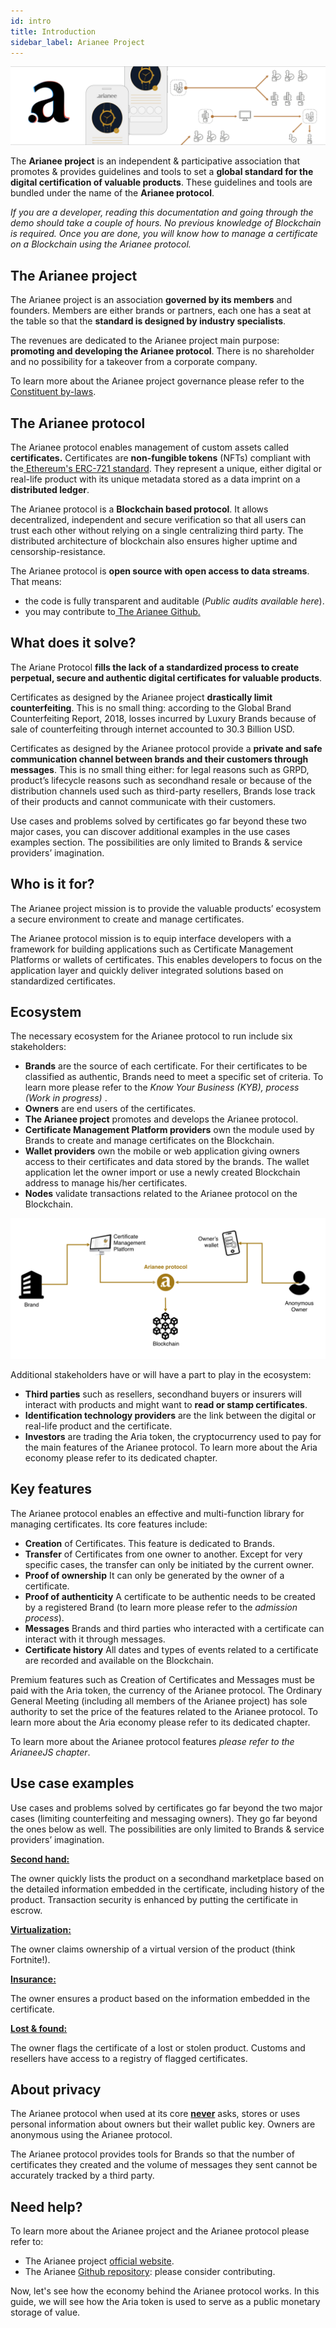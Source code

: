 ```yaml
---
id: intro
title: Introduction
sidebar_label: Arianee Project
---
```




![alt_text](../img/cover.png "image_tooltip")

The **Arianee project** is an independent & participative association that promotes & provides guidelines and tools to set a **global standard for the digital certification of valuable products**. These guidelines and tools are bundled under the name of the **Arianee protocol**.

 

_If you are a developer, reading this documentation and going through the demo should take a couple of hours. No previous knowledge of Blockchain is required. Once you are done, you will know how to manage a certificate on a Blockchain using the Arianee protocol._


## **The Arianee project**

The Arianee project is an association **governed by its members** and founders. Members are either brands or partners, each one has a seat at the table so that the **standard is designed by industry specialists**.

 

The revenues are dedicated to the Arianee project main purpose: **promoting and developing the Arianee protocol**. There is no shareholder and no possibility for a takeover from a corporate company.

To learn more about the Arianee project governance please refer to the[ Constituent by-laws](https://drive.google.com/file/d/1BiLiBNzg6Z9bJ6QoP0naFsIq6L5sRj8Y/view?usp=sharing).


## **The Arianee protocol**

The Arianee protocol enables management of custom assets called **certificates.** Certificates are **non-fungible tokens** (NFTs) compliant with the[ Ethereum's ERC-721 standard](https://github.com/ethereum/EIPs/blob/master/EIPS/eip-721.md). They represent a unique, either digital or real-life product with its unique metadata stored as a data imprint on a **distributed ledger**.

 

The Arianee protocol is a **Blockchain based protocol**. It allows decentralized, independent and secure verification so that all users can trust each other without relying on a single centralizing third party. The distributed architecture of blockchain also ensures higher uptime and censorship-resistance.

 

The Arianee protocol is **open source with open access to data streams**. That means:



*    the code is fully transparent and auditable (_Public audits available here_).
*   you may contribute to[ The Arianee Github.](https://github.com/Arianee/ArianeeMaster)

## **What does it solve?**


The Ariane Protocol **fills the lack of a standardized process to create perpetual, secure and authentic digital certificates for valuable products**.

 

Certificates as designed by the Arianee project **drastically limit counterfeiting**. This is no small thing: according to the Global Brand Counterfeiting Report, 2018, losses incurred by Luxury Brands because of sale of counterfeiting through internet accounted to 30.3 Billion USD.

 

Certificates as designed by the Arianee protocol provide a **private and safe communication channel between brands and their customers through messages**. This is no small thing either: for legal reasons such as GRPD, product’s lifecycle reasons such as secondhand resale or because of the distribution channels used such as third-party resellers, Brands lose track of their products and cannot communicate with their customers.

 

Use cases and problems solved by certificates go far beyond these two major cases, you can discover additional examples in the use cases examples section. The possibilities are only limited to Brands & service providers’ imagination.


## **Who is it for?**

The Arianee project mission is to provide the valuable products’ ecosystem a secure environment to create and manage certificates.

The Arianee protocol mission is to equip interface developers with a framework for building applications such as Certificate Management Platforms or wallets of certificates. This enables developers to focus on the application layer and quickly deliver integrated solutions based on standardized certificates.


## **Ecosystem**

The necessary ecosystem for the Arianee protocol to run include six stakeholders:

 



*   **Brands** are the source of each certificate. For their certificates to be classified as authentic, Brands need to meet a specific set of criteria. To learn more please refer to the _Know Your Business  (KYB), process (Work in progress)_ .
*   **Owners** are end users of the certificates.
*   **The Arianee project** promotes and develops the Arianee protocol.
*   **Certificate Management Platform providers** own the module used by Brands to create and manage certificates on the Blockchain.
*   **Wallet providers** own the mobile or web application giving owners access to their certificates and data stored by the brands. The wallet application let the owner import or use a newly created Blockchain address to manage his/her certificates.
*   **Nodes** validate transactions related to the Arianee protocol on the Blockchain.

 

 


![alt_text](../img/arianeenetwork.png "image_tooltip")


Additional stakeholders have or will have a part to play in the ecosystem:

 



*   **Third parties** such as resellers, secondhand buyers or insurers will interact with products and might want to **read or stamp certificates**.
*   **Identification technology providers** are the link between the digital or real-life product and the certificate.
*   **Investors** are trading the Aria token, the cryptocurrency used to pay for the main features of the Arianee protocol. To learn more about the Aria economy please refer to its dedicated chapter.

## **Key features**


The Arianee protocol enables an effective and multi-function library for managing certificates. Its core features include:

 



*   **Creation** of Certificates. This feature is dedicated to Brands.
*   **Transfer** of Certificates from one owner to another. Except for very specific cases, the transfer can only be initiated by the current owner.
*   **Proof of ownership** It can only be generated by the owner of a certificate.
*   **Proof of authenticity** A certificate to be authentic needs to be created by a registered Brand (to learn more please refer to the _admission process_). 
*   **Messages** Brands and third parties who interacted with a certificate can interact with it through messages.
*   **Certificate history** All dates and types of events related to a certificate are recorded and available on the Blockchain.

Premium features such as Creation of Certificates and Messages must be paid with the Aria token, the currency of the Arianee protocol. The Ordinary General Meeting (including all members of the Arianee project) has sole authority to set the price of the features related to the Arianee protocol. To learn more about the Aria economy please refer to its dedicated chapter.

To learn more about the Arianee protocol features _please refer to the ArianeeJS chapter_.


## **Use case examples**

Use cases and problems solved by certificates go far beyond the two major cases (limiting counterfeiting and messaging owners). They go far beyond the ones below as well. The possibilities are only limited to Brands & service providers’ imagination.

 

**<span style="text-decoration:underline;">Second hand:</span>**

The owner quickly lists the product on a secondhand marketplace based on the detailed information embedded in the certificate, including history of the product. Transaction security is enhanced by putting the certificate in escrow.

 

**<span style="text-decoration:underline;">Virtualization:</span>**

The owner claims ownership of a virtual version of the product (think Fortnite!).

**<span style="text-decoration:underline;"> </span>**

**<span style="text-decoration:underline;">Insurance:</span>**

The owner ensures a product based on the information embedded in the certificate.

 

**<span style="text-decoration:underline;">Lost & found:</span>**

The owner flags the certificate of a lost or stolen product. Customs and resellers have access to a registry of flagged certificates.


## **About privacy**

The Arianee protocol when used at its core **<span style="text-decoration:underline;">never</span>** asks, stores or uses personal information about owners but their wallet public key. Owners are anonymous using the Arianee protocol.

 

The Arianee protocol provides tools for Brands so that the number of certificates they created and the volume of messages they sent cannot be accurately tracked by a third party.


## **Need help?**

To learn more about the Arianee project and the Arianee protocol please refer to:



*   The Arianee project [official website](https://www.arianee.org/).
*   The Arianee [Github repository](https://github.com/Arianee): please consider contributing.

Now, let's see how the economy behind the Arianee protocol works. In this guide, we will see how the Aria token is used to serve as a public monetary storage of value.

